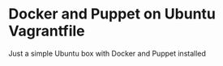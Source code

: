 # Docker and Puppet on Ubuntu Vagrantfile

Just a simple Ubuntu box with Docker and Puppet installed
